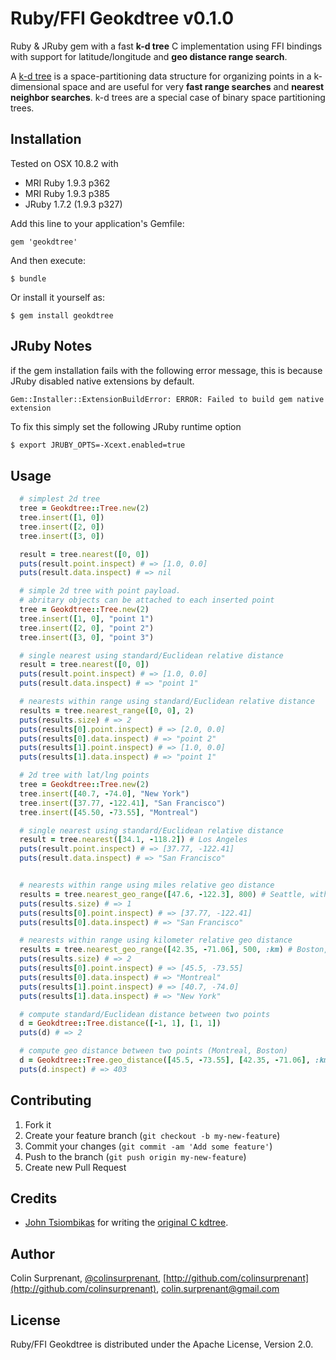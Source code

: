 # Ruby/FFI Geokdtree v0.1.0

Ruby & JRuby gem with a fast **k-d tree** C implementation using FFI bindings with support for latitude/longitude and **geo distance range search**.

A [k-d tree](https://en.wikipedia.org/wiki/K-d_tree) is a space-partitioning data structure for organizing points in a k-dimensional space and are useful for very **fast range searches** and **nearest neighbor searches**. k-d trees are a special case of binary space partitioning trees.

## Installation

Tested on OSX 10.8.2 with
- MRI Ruby 1.9.3 p362
- MRI Ruby 1.9.3 p385
- JRuby 1.7.2 (1.9.3 p327)

Add this line to your application's Gemfile:

    gem 'geokdtree'

And then execute:

    $ bundle

Or install it yourself as:

    $ gem install geokdtree

## JRuby Notes

if the gem installation fails with the following error message, this is because JRuby disabled native extensions by default. 
```
Gem::Installer::ExtensionBuildError: ERROR: Failed to build gem native extension
```

To fix this simply set the following JRuby runtime option
``` sh
$ export JRUBY_OPTS=-Xcext.enabled=true
```

## Usage

``` ruby
  # simplest 2d tree
  tree = Geokdtree::Tree.new(2)
  tree.insert([1, 0])
  tree.insert([2, 0])
  tree.insert([3, 0])

  result = tree.nearest([0, 0])
  puts(result.point.inspect) # => [1.0, 0.0]
  puts(result.data.inspect) # => nil

  # simple 2d tree with point payload. 
  # abritary objects can be attached to each inserted point
  tree = Geokdtree::Tree.new(2)
  tree.insert([1, 0], "point 1")
  tree.insert([2, 0], "point 2")
  tree.insert([3, 0], "point 3")

  # single nearest using standard/Euclidean relative distance
  result = tree.nearest([0, 0])
  puts(result.point.inspect) # => [1.0, 0.0]
  puts(result.data.inspect) # => "point 1"

  # nearests within range using standard/Euclidean relative distance
  results = tree.nearest_range([0, 0], 2)
  puts(results.size) # => 2
  puts(results[0].point.inspect) # => [2.0, 0.0]
  puts(results[0].data.inspect) # => "point 2"
  puts(results[1].point.inspect) # => [1.0, 0.0]
  puts(results[1].data.inspect) # => "point 1"

  # 2d tree with lat/lng points
  tree = Geokdtree::Tree.new(2)
  tree.insert([40.7, -74.0], "New York")
  tree.insert([37.77, -122.41], "San Francisco")
  tree.insert([45.50, -73.55], "Montreal")

  # single nearest using standard/Euclidean relative distance
  result = tree.nearest([34.1, -118.2]) # Los Angeles
  puts(result.point.inspect) # => [37.77, -122.41]
  puts(result.data.inspect) # => "San Francisco"


  # nearests within range using miles relative geo distance
  results = tree.nearest_geo_range([47.6, -122.3], 800) # Seattle, within 800 mi
  puts(results.size) # => 1
  puts(results[0].point.inspect) # => [37.77, -122.41]
  puts(results[0].data.inspect) # => "San Francisco"

  # nearests within range using kilometer relative geo distance
  results = tree.nearest_geo_range([42.35, -71.06], 500, :km) # Boston, within 500 km
  puts(results.size) # => 2
  puts(results[0].point.inspect) # => [45.5, -73.55]
  puts(results[0].data.inspect) # => "Montreal"
  puts(results[1].point.inspect) # => [40.7, -74.0]
  puts(results[1].data.inspect) # => "New York"

  # compute standard/Euclidean distance between two points
  d = Geokdtree::Tree.distance([-1, 1], [1, 1])
  puts(d) # => 2

  # compute geo distance between two points (Montreal, Boston)
  d = Geokdtree::Tree.geo_distance([45.5, -73.55], [42.35, -71.06], :km).round(0)
  puts(d.inspect) # => 403
```

## Contributing

1. Fork it
2. Create your feature branch (`git checkout -b my-new-feature`)
3. Commit your changes (`git commit -am 'Add some feature'`)
4. Push to the branch (`git push origin my-new-feature`)
5. Create new Pull Request

## Credits
- [John Tsiombikas](http://nuclear.mutantstargoat.com/) for writing the [original C kdtree](https://code.google.com/p/kdtree/).

## Author
Colin Surprenant, [@colinsurprenant](http://twitter.com/colinsurprenant), [http://github.com/colinsurprenant](http://github.com/colinsurprenant), colin.surprenant@gmail.com

## License
Ruby/FFI Geokdtree is distributed under the Apache License, Version 2.0. 
